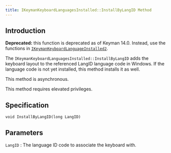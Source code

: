 ```yaml
---
title: IKeymanKeyboardLanguagesInstalled::InstallByLangID Method
---
```


## Introduction

**Deprecated:** this function is deprecated as of Keyman 14.0. Instead,
use the functions in
[`IKeymanKeyboardLanguageInstalled2`](../IKeymanKeyboardLanguageInstalled2).

The `IKeymanKeyboardLanguagesInstalled::InstallByLangID` adds the
keyboard layout to the referenced LangID language code in Windows. If
the language code is not yet installed, this method installs it as well.

This method is asynchronous.

This method requires elevated privileges.

## Specification

``` clike
void InstallByLangID(long LangID)
```

## Parameters

`LangID`
:   The language ID code to associate the keyboard with.
